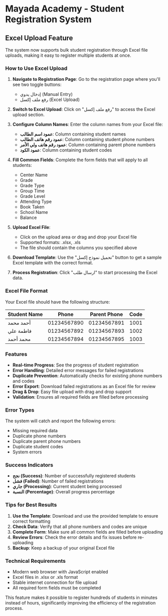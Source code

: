 # Mayada Academy - Student Registration System

## Excel Upload Feature

The system now supports bulk student registration through Excel file uploads, making it easy to register multiple students at once.

### How to Use Excel Upload

1. **Navigate to Registration Page**: Go to the registration page where you'll see two toggle buttons:
   - إدخال يدوي (Manual Entry)
   - رفع ملف إكسل (Excel Upload)

2. **Switch to Excel Upload**: Click on "رفع ملف إكسل" to access the Excel upload section.

3. **Configure Column Names**: Enter the column names from your Excel file:
   - **عمود اسم الطالب**: Column containing student names
   - **عمود رقم هاتف الطالب**: Column containing student phone numbers
   - **عمود رقم هاتف ولي الأمر**: Column containing parent phone numbers
   - **عمود الكود**: Column containing student codes

4. **Fill Common Fields**: Complete the form fields that will apply to all students:
   - Center Name
   - Grade
   - Grade Type
   - Group Time
   - Grade Level
   - Attending Type
   - Book Taken
   - School Name
   - Balance

5. **Upload Excel File**: 
   - Click on the upload area or drag and drop your Excel file
   - Supported formats: .xlsx, .xls
   - The file should contain the columns you specified above

6. **Download Template**: Use the "تحميل نموذج إكسل" button to get a sample Excel template with the correct format.

7. **Process Registration**: Click "ارسال طلب" to start processing the Excel data.

### Excel File Format

Your Excel file should have the following structure:

| Student Name | Phone | Parent Phone | Code |
|--------------|-------|--------------|------|
| أحمد محمد    | 01234567890 | 01234567891 | 1001 |
| فاطمة علي    | 01234567892 | 01234567893 | 1002 |
| محمد أحمد    | 01234567894 | 01234567895 | 1003 |

### Features

- **Real-time Progress**: See the progress of student registration
- **Error Handling**: Detailed error messages for failed registrations
- **Duplicate Prevention**: Automatically checks for existing phone numbers and codes
- **Error Export**: Download failed registrations as an Excel file for review
- **Drag & Drop**: Easy file upload with drag and drop support
- **Validation**: Ensures all required fields are filled before processing

### Error Types

The system will catch and report the following errors:
- Missing required data
- Duplicate phone numbers
- Duplicate parent phone numbers
- Duplicate student codes
- System errors

### Success Indicators

- **نجح (Success)**: Number of successfully registered students
- **فشل (Failed)**: Number of failed registrations
- **جاري (Processing)**: Current student being processed
- **النسبة (Percentage)**: Overall progress percentage

### Tips for Best Results

1. **Use the Template**: Download and use the provided template to ensure correct formatting
2. **Check Data**: Verify that all phone numbers and codes are unique
3. **Complete Form**: Make sure all common fields are filled before uploading
4. **Review Errors**: Check the error details and fix issues before re-uploading
5. **Backup**: Keep a backup of your original Excel file

### Technical Requirements

- Modern web browser with JavaScript enabled
- Excel files in .xlsx or .xls format
- Stable internet connection for file upload
- All required form fields must be completed

This feature makes it possible to register hundreds of students in minutes instead of hours, significantly improving the efficiency of the registration process.